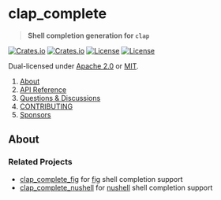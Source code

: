 <!-- omit in TOC -->
# clap_complete

> **Shell completion generation for `clap`**

[![Crates.io](https://img.shields.io/crates/v/clap_complete?style=flat-square)](https://crates.io/crates/clap_complete)
[![Crates.io](https://img.shields.io/crates/d/clap_complete?style=flat-square)](https://crates.io/crates/clap_complete)
[![License](https://img.shields.io/badge/license-Apache%202.0-blue?style=flat-square)](https://github.com/clap-rs/clap/blob/clap_complete-v4.5.38/LICENSE-APACHE)
[![License](https://img.shields.io/badge/license-MIT-blue?style=flat-square)](https://github.com/clap-rs/clap/blob/clap_complete-v4.5.38/LICENSE-MIT)

Dual-licensed under [Apache 2.0](LICENSE-APACHE) or [MIT](LICENSE-MIT).

1. [About](#about)
2. [API Reference](https://docs.rs/clap_complete)
3. [Questions & Discussions](https://github.com/clap-rs/clap/discussions)
4. [CONTRIBUTING](https://github.com/clap-rs/clap/blob/clap_complete-v4.5.38/clap_complete/CONTRIBUTING.md)
5. [Sponsors](https://github.com/clap-rs/clap/blob/clap_complete-v4.5.38/README.md#sponsors)

## About

### Related Projects

- [clap_complete_fig](https://crates.io/crates/clap_complete_fig) for [fig](https://fig.io/) shell completion support
- [clap_complete_nushell](https://crates.io/crates/clap_complete_nushell) for [nushell](https://www.nushell.sh/) shell completion support
